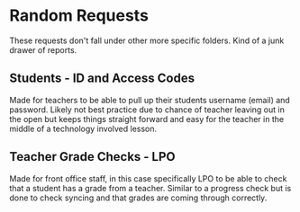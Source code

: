 # Random Requests

These requests don't fall under other more specific folders. Kind of a junk drawer of reports.

## Students - ID and Access Codes

Made for teachers to be able to pull up their students username (email) and password. Likely not best practice due to chance of teacher leaving out in the open but keeps things straight forward and easy for the teacher in the middle of a technology involved lesson.

## Teacher Grade Checks - LPO

Made for front office staff, in this case specifically LPO to be able to check that a student has a grade from a teacher. Similar to a progress check but is done to check syncing and that grades are coming through correctly.